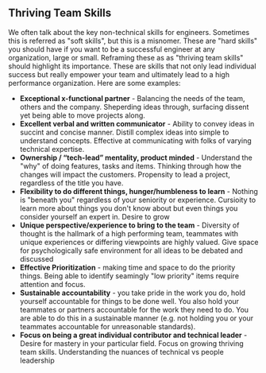 ## Thriving Team Skills

We often talk about the key non-technical skills for engineers.  Sometimes this is referred as "soft skills", but this is a misnomer.  These are "hard skills" you should have if you want to be a successful engineer at any organization, large or small.  Reframing these as as "thriving team skills" should highlight its importance.  These are skills that not only lead individual success but really empower your team and ultimately lead to a high performance organization.  Here are some examples:

* __Exceptional x-functional partner__ - Balancing the needs of the team, others and the company.  Sheperding ideas through, surfacing dissent yet being able to move projects along.
* __Excellent verbal and written communicator__ - Ability to convey ideas in succint and concise manner.  Distill complex ideas into simple to understand concepts.  Effective at communicating with folks of varying technical expertise.
* __Ownership / “tech-lead” mentality, product minded__ - Understand the "why" of doing features, tasks and items.  Thinking through how the changes will impact the customers.  Propensity to lead a project, regardless of the title you have.
* __Flexibility to do different things, hunger/humbleness to learn__ - Nothing is "beneath you" regardless of your seniority or experience.  Cursioity to learn more about things you don't know about but even things you consider yourself an expert in.  Desire to grow
* __Unique perspective/experience to bring to the team__ - Diversity of thought is the hallmark of a high performing team, teammates with unique experiences or differing viewpoints are highly valued.  Give space for psychologically safe environment for all ideas to be debated and discussed
* __Effective Prioritization__ - making time and space to do the priority things.  Being able to identify seamingly "low priority" items require attention and focus.
* __Sustainable accountability__ - you take pride in the work you do, hold yourself accountable for things to be done well.  You also hold your teammates or partners accountable for the work they need to do.  You are able to do this in a sustainable manner (e.g. not holding you or your teammates accountable for unreasonable standards).
* __Focus on being a great individual contributor and technical leader__ - Desire for mastery in your particular field.  Focus on growing thriving team skills.  Understanding the nuances of technical vs people leadership
